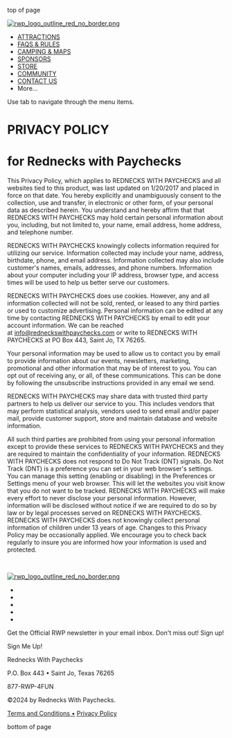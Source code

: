 top of page

[![rwp_logo_outline_red_no_border.png](https://static.wixstatic.com/media/611fb8_1343fd3c4ac645939c126a086538458f~mv2.png/v1/fill/w_149,h_105,al_c,q_85,usm_0.66_1.00_0.01,enc_auto/rwp_logo_outline_red_no_border.png)](https://www.redneckswithpaychecks.com/)

* [ATTRACTIONS](https://www.redneckswithpaychecks.com/attractions)
* [FAQS & RULES](https://www.redneckswithpaychecks.com/faq)
* [CAMPING & MAPS](https://www.redneckswithpaychecks.com/camping-maps)
* [SPONSORS](https://www.redneckswithpaychecks.com/sponsors)
* [STORE](https://www.redneckswithpaycheckswebstore.com/)
* [COMMUNITY](https://www.redneckswithpaychecks.com/community)
* [CONTACT US](https://www.redneckswithpaychecks.com/contact-us)
* More...
    

Use tab to navigate through the menu items.

PRIVACY POLICY 
===============

for Rednecks with Paychecks
===========================

This Privacy Policy, which applies to REDNECKS WITH PAYCHECKS and all websites tied to this product, was last updated on 1/20/2017 and placed in force on that date. You hereby explicitly and unambiguously consent to the collection, use and transfer, in electronic or other form, of your personal data as described herein. You understand and hereby affirm that that REDNECKS WITH PAYCHECKS may hold certain personal information about you, including, but not limited to, your name, email address, home address, and telephone number.

  
REDNECKS WITH PAYCHECKS knowingly collects information required for utilizing our service. Information collected may include your name, address, birthdate, phone, and email address. Information collected may also include customer's names, emails, addresses, and phone numbers. Information about your computer including your IP address, browser type, and access times will be used to help us better serve our customers.

  
REDNECKS WITH PAYCHECKS does use cookies. However, any and all information collected will not be sold, rented, or leased to any third parties or used to customize advertising. Personal information can be edited at any time by contacting REDNECKS WITH PAYCHECKS by email to edit your account information. We can be reached at [info@redneckswithpaychecks.com](mailto:info@streamticketing.com) or write to REDNECKS WITH PAYCHECKS at PO Box 443, Saint Jo, TX 76265.

  
Your personal information may be used to allow us to contact you by email to provide information about our events, newsletters, marketing, promotional and other information that may be of interest to you. You can opt out of receiving any, or all, of these communications. This can be done by following the unsubscribe instructions provided in any email we send.

  
REDNECKS WITH PAYCHECKS may share data with trusted third party partners to help us deliver our service to you. This includes vendors that may perform statistical analysis, vendors used to send email and/or paper mail, provide customer support, store and maintain database and website information.

  
All such third parties are prohibited from using your personal information except to provide these services to REDNECKS WITH PAYCHECKS and they are required to maintain the confidentiality of your information. REDNECKS WITH PAYCHECKS does not respond to Do Not Track (DNT) signals. Do Not Track (DNT) is a preference you can set in your web browser's settings. You can manage this setting (enabling or disabling) in the Preferences or Settings menu of your web browser. This will let the websites you visit know that you do not want to be tracked. REDNECKS WITH PAYCHECKS will make every effort to never disclose your personal information. However, information will be disclosed without notice if we are required to do so by law or by legal processes served on REDNECKS WITH PAYCHECKS. REDNECKS WITH PAYCHECKS does not knowingly collect personal information of children under 13 years of age. Changes to this Privacy Policy may be occasionally applied. We encourage you to check back regularly to insure you are informed how your information is used and protected.

​

[![rwp_logo_outline_red_no_border.png](https://static.wixstatic.com/media/611fb8_1343fd3c4ac645939c126a086538458f~mv2.png/v1/fill/w_53,h_39,al_c,q_85,usm_0.66_1.00_0.01,blur_2,enc_auto/rwp_logo_outline_red_no_border.png)](https://www.redneckswithpaychecks.com/)

* [](https://www.facebook.com/Redneckswithpaychecksoffroad/)
* [](http://twitter.com/RWPoffroad)
* [](https://www.youtube.com/channel/UChedSuUV8jck31bLhon8sAQ)
* [](https://www.instagram.com/redneckswithpaychecksoffroad/)
* [](https://story.snapchat.com/u/rwpoffroad?share_id=NEQ5NDAy&locale=en_US)

Get the Official RWP newsletter in your email inbox. Don't miss out! Sign up!

Sign Me Up!

Rednecks With Paychecks

P.O. Box 443 • Saint Jo, Texas 76265

877-RWP-4FUN

©2024 by Rednecks With Paychecks.

[Terms and Conditions •](https://www.redneckswithpaychecks.com/terms-and-conditions) [Privacy Policy](https://www.redneckswithpaychecks.com/privacy-policy)

bottom of page